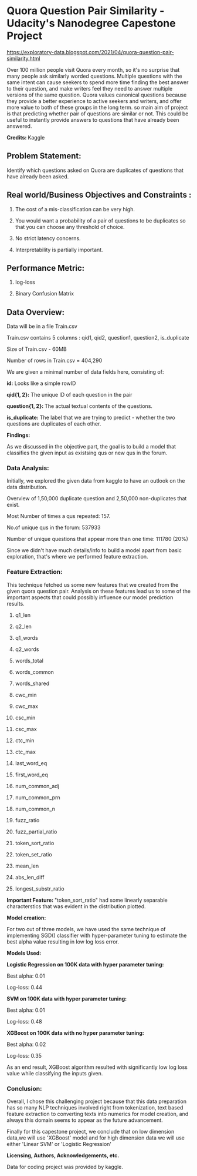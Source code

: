 <h1> <b> Quora Question Pair Similarity - Udacity's Nanodegree Capestone Project </b> </h1> 

https://exploratory-data.blogspot.com/2021/04/quora-question-pair-similarity.html

Over 100 million people visit Quora every month, so it's no surprise that many people ask similarly worded questions. Multiple questions with the same intent can cause seekers to spend more time finding the best answer to their question, and make writers feel they need to answer multiple versions of the same question. Quora values canonical questions because they provide a better experience to active seekers and writers, and offer more value to both of these groups in the long term. so main aim of project is that predicting whether pair of questions are similar or not. This could be useful to instantly provide answers to questions that have already been answered.

<b> Credits: </b> Kaggle

<b> <h2> Problem Statement: </h2> </b>

Identify which questions asked on Quora are duplicates of questions that have already been asked.

<b> <h2> Real world/Business Objectives and Constraints : </h2> </b>

1. The cost of a mis-classification can be very high.

2. You would want a probability of a pair of questions to be duplicates so that you can choose any threshold of choice.

3. No strict latency concerns.

4. Interpretability is partially important.

<b> <h2> Performance Metric:</h2> </b>

1. log-loss

2. Binary Confusion Matrix

<b> <h2>Data Overview:</h2></b>

Data will be in a file Train.csv

Train.csv contains 5 columns : qid1, qid2, question1, question2, is_duplicate

Size of Train.csv - 60MB

Number of rows in Train.csv = 404,290

We are given a minimal number of data fields here, consisting of:

<b> id:</b> Looks like a simple rowID

<b>qid{1, 2}:</b> The unique ID of each question in the pair

<b>question{1, 2}: </b> The actual textual contents of the questions.

<b> is_duplicate: </b> The label that we are trying to predict - whether the two questions are duplicates of each other.

<b> Findings: </b>

As we discussed in the objective part, the goal is to build a model that classifies the given input as existsing qus or new qus in the forum.

<b> <h3>Data Analysis: </h3></b>

Initially, we explored the given data from kaggle to have an outlook on the data distribution.

Overview of 1,50,000 duplicate question and 2,50,000 non-duplicates that exist.

Most Number of times a qus repeated: 157.

No.of unique qus in the forum: 537933

Number of unique questions that appear more than one time: 111780 (20%)

Since we didn't have much details/info to build a model apart from basic exploration, that's where we performed feature extraction.

<b> <h3> Feature Extraction: </h3></b>

This technique fetched us some new features that we created from the given quora question pair. Analysis on these features lead us to some of the important aspects that could possibly influence our model prediction results.

1. q1_len
  
2. q2_len

3. q1_words

4. q2_words

5. words_total

6. words_common

7. words_shared

8. cwc_min

9. cwc_max

10. csc_min

11. csc_max

12. ctc_min

13. ctc_max

14. last_word_eq

15. first_word_eq

16. num_common_adj

17. num_common_prn

18. num_common_n

19. fuzz_ratio

20. fuzz_partial_ratio

21. token_sort_ratio

22. token_set_ratio

23. mean_len

24. abs_len_diff

25. longest_substr_ratio

<b> Important Feature: </b> "token_sort_ratio" had some linearly separable characterstics that was evident in the distribution plotted.

<b> Model creation: </b>

For two out of three models, we have used the same technique of implementing SGD() classifier with hyper-parameter tuning to estimate the best alpha value resulting in low log loss error.

<b> Models Used: </b>

<b> Logistic Regression on 100K data with hyper parameter tuning: </b>

Best alpha: 0.01

Log-loss: 0.44

<b> SVM on 100K data with hyper parameter tuning: </b>

Best alpha: 0.01

Log-loss: 0.48

<b> XGBoost on 100K data with no hyper parameter tuning: </b>

Best alpha: 0.02

Log-loss: 0.35

As an end result, XGBoost algorithm resulted with significantly low log loss value while classifying the inputs given.

<b> <h3> Conclusion: </h3> </b>

Overall, I chose this challenging project because that this data preparation has so many NLP techniques involved right from tokenization, text based feature extraction to converting texts into numerics for model creation, and always this domain seems to appear as the future advancement.

Finally for this capestone project, we conclude that on low dimension data,we will use 'XGBoost' model and for high dimension data we will use either 'Linear SVM' or 'Logistic Regression'

<b> Licensing, Authors, Acknowledgements, etc. </b>

Data for coding project was provided by kaggle.







